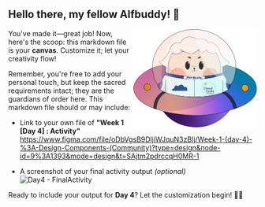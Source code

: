 ## Hello there, my fellow Alfbuddy! 💖

<img align="right" width="250px" src="../../assets/alf/alf-ufo.png">

You've made it—great job! Now, here's the scoop: this markdown file is your **canvas**. Customize it; let your creativity flow!

Remember, you're free to add your personal touch, but keep the sacred requirements intact; they are the guardians of order here. This markdown file should or may include:

-   Link to your own file of **"Week 1 [Day 4] : Activity"**
    https://www.figma.com/file/oDbVgsB9DljiWJquN3zBIj/Week-1-(day-4)-%3A-Design-Components-(Community)?type=design&node-id=9%3A1393&mode=design&t=SAjtm2pdrccqH0MR-1
    
-   A screenshot of your final activity output _(optional)_
![Day4 - FinalActivity](https://github.com/angelicaferriol/AWSCC-CodeQuest-UI-UX/assets/142831042/02dec465-8217-4521-90e7-36b20c623a16)

Ready to include your output for **Day 4**? Let the customization begin! 🚀✨

<!-- You may now delete and modify the content of this file -->
